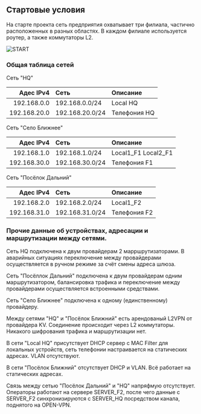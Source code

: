 ## Стартовые условия

На старте проекта сеть предприятия охватывает три филиала, частично расположенных в разных областях. В каждом филиале используется роутер, а также коммутаторы L2. 

![START](https://github.com/user-attachments/assets/c1da4b47-20ee-4db2-820f-48b02ee84131)


### Общая таблица сетей

Сеть "HQ"

| Адес IPv4     | Сеть    | Описание   |
|-----------------:|:---------------|:------------------------- |
| 192.168.0.0   | 192.168.0.0/24  | Local HQ |
| 192.168.20.0    | 192.168.20.0/24  | Телефония HQ | 

Сеть "Село Ближнее"

| Адес IPv4     | Сеть    | Описание   |
|-----------------:|:---------------|:------------------------- |
| 192.168.1.0   | 192.168.1.0/24  | Local1_F1 Local2_F1 |
| 192.168.30.0    | 192.168.30.0/24  | Телефония F1 | 

Сеть "Посёлок Дальний"

| Адес IPv4     | Сеть    | Описание   |
|-----------------:|:---------------|:------------------------- |
| 192.168.2.0   | 192.168.2.0/24  | Local1_F2 |
| 192.168.31.0    | 192.168.31.0/24  | Телефония F2 | 

### Прочие данные об устройствах, адресации и маршрутизации между сетями.

Сеть HQ подключена к двум провайдерам 2 марршрутизаторами. В аварийных ситуациях переключение между провайдерами осуществляется в ручном режиме за счёт смены адреса шлюза.

Сеть "Посёллок Дальний" подключена к двум провайдерам одним маршрутизатором, балансировка трафика и переключение между провайдерами осуществляется встроенными средствами.

Сеть "Село Ближнее" подключена к одному (единственному) провайдеру. 

Между сетями "HQ" и "Посёлок Ближний" есть арендованый L2VPN от провайдера KV. Соединение происходит через L2 коммутаторы. Никакого шифрования трафика и маршрутизации нет.

В сети "Local HQ" присутствует DHCP сервер с MAC Filter для локальных устройств, сеть телефонии настраивается на статических адресах. VLAN отсутствуют.

В сети "Посёлок Ближний" отсутствует DHCP и VLAN. Всё работает на статических адресах.

Связь между сетью "Посёлок Дальний" и "HQ" напряфмую отсутствует. Операторы работают на сервере SERVER_F2, после чего данные с SERVER_F2 синхронизируются с SERVER_HQ посредством канала, поднятого на OPEN-VPN.


